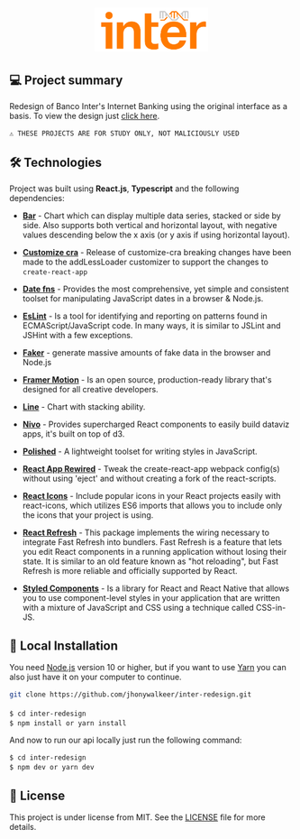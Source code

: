 <h1 align="center">
    <img width="40%"  alt="Icon Repo" title="
Inter Redesign" src="./src/assets/images/icon-repo.png" />
</h1>

## 💻 Project summary

Redesign of Banco Inter's Internet Banking using the original interface as a basis. To view the design just [click here](https://github.com/jhonywalkeer/clone/tree/master/inter-redesign/src/assets/images/screenshots).

```text
⚠ THESE PROJECTS ARE FOR STUDY ONLY, NOT MALICIOUSLY USED
```

## 🛠 Technologies

Project was built using **React.js**, **Typescript** and the following dependencies:

- **[Bar](https://www.npmjs.com/package/@nivo/bar)** - Chart which can display multiple data series, stacked or side by side. Also supports both vertical and horizontal layout, with negative values descending below the x axis (or y axis if using horizontal layout).

- **[Customize cra](https://www.npmjs.com/package/customize-cra)** - Release of customize-cra breaking changes have been made to the addLessLoader customizer to support the changes to `create-react-app`

- **[Date fns](https://www.npmjs.com/package/date-fns)** - Provides the most comprehensive, yet simple and consistent toolset
  for manipulating JavaScript dates in a browser & Node.js.

- **[EsLint](https://www.npmjs.com/package/eslint)** - Is a tool for identifying and reporting on patterns found in ECMAScript/JavaScript code. In many ways, it is similar to JSLint and JSHint with a few exceptions.

- **[Faker](https://www.npmjs.com/package/faker)** - generate massive amounts of fake data in the browser and Node.js

- **[Framer Motion](https://www.npmjs.com/package/framer-motion)** - Is an open source, production-ready library that's designed for all creative developers.

- **[Line](https://www.npmjs.com/package/@nivo/line)** - Chart with stacking ability.

- **[Nivo](https://nivo.rocks/)** - Provides supercharged React components to easily build dataviz apps, it's built on top of d3.

- **[Polished](https://www.npmjs.com/package/polished)** - A lightweight toolset for writing styles in JavaScript.

- **[React App Rewired](https://www.npmjs.com/package/react-app-rewired)** - Tweak the create-react-app webpack config(s) without using 'eject' and without creating a fork of the react-scripts.

- **[React Icons](https://www.npmjs.com/package/react-icons)** - Include popular icons in your React projects easily with react-icons, which utilizes ES6 imports that allows you to include only the icons that your project is using.

- **[React Refresh](https://www.npmjs.com/package/react-refresh)** - This package implements the wiring necessary to integrate Fast Refresh into bundlers. Fast Refresh is a feature that lets you edit React components in a running application without losing their state. It is similar to an old feature known as "hot reloading", but Fast Refresh is more reliable and officially supported by React.

- **[Styled Components](https://styled-components.com/)** - Is a library for React and React Native that allows you to use component-level styles in your application that are written with a mixture of JavaScript and CSS using a technique called CSS-in-JS.

## 🔨 Local Installation

You need [Node.js](https://nodejs.org) version 10 or higher, but if you want to use [Yarn](https://yarnpkg.com/) you can also just have it on your computer to continue.

```bash
git clone https://github.com/jhonywalkeer/inter-redesign.git

$ cd inter-redesign
$ npm install or yarn install
```

And now to run our api locally just run the following command:

```bash
$ cd inter-redesign
$ npm dev or yarn dev
```

## 📖 License

This project is under license from MIT. See the [LICENSE](LICENSE.md) file for more details.
